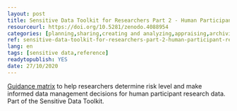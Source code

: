 ```yaml
---
layout: post 
title: Sensitive Data Toolkit for Researchers Part 2 - Human Participant Research Data Risk Matrix
resourceurl: https://doi.org/10.5281/zenodo.4088954
categories: [planning,sharing,creating and analyzing,appraising,archiving and preserving,reusing]
ref: sensitive-data-toolkit-for-researchers-part-2-human-participant-research-data-risk-matrix
lang: en
tags: [sensitive data,reference]
readytopublish: YES
date: 27/10/2020
---
```

[Guidance matrix](https://doi.org/10.5281/zenodo.4088954) to help researchers determine risk level and make informed data management decisions for human participant research data. Part of the Sensitive Data Toolkit.